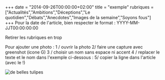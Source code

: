 +++
date = "2014-09-26T00:00:00+02:00"
title = "exemple"
rubriques =["Actualités","Ambitions","Déceptions","Le quotidien","Débats","Anecdotes","Images de la semaine","Soyons fous"]
+++
Pour la date de l'article, bien respecter le format :
YYYY-MM-JJT00:00:00:00

Retirer les rubriques en trop

Pour ajouter une photo :
1 / ouvrir la photo
2/ faire une capture avec greenshot (icone G)
3 / choisir un nom sans espace ni accent
4 / replacer le texte et le nom dans l'exemple ci-dessous :
5/ copier la ligne dans l'article (avec le !)

![de belles tulipes](/Tulips.jpg)


